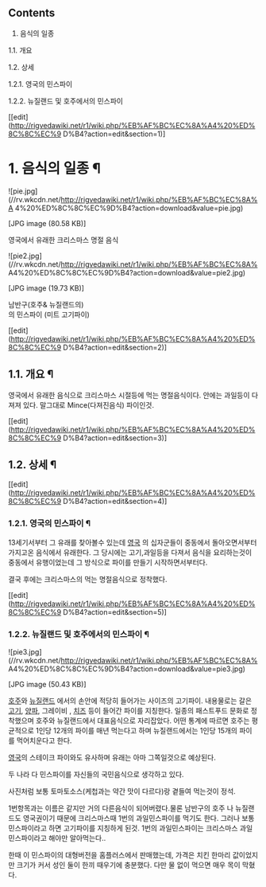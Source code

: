 ## Contents

    

1. 음식의 일종 
    

1.1. 개요

1.2. 상세

    

1.2.1. 영국의 민스파이

1.2.2. 뉴질랜드 및 호주에서의 민스파이

[[edit](http://rigvedawiki.net/r1/wiki.php/%EB%AF%BC%EC%8A%A4%20%ED%8C%8C%EC%9
D%B4?action=edit&section=1)]

# 1. 음식의 일종 ¶

  

![pie.jpg](//rv.wkcdn.net/http://rigvedawiki.net/r1/wiki.php/%EB%AF%BC%EC%8A%A
4%20%ED%8C%8C%EC%9D%B4?action=download&value=pie.jpg)

[JPG image (80.58 KB)]

  

영국에서 유래한 크리스마스 명절 음식

  
  

![pie2.jpg](//rv.wkcdn.net/http://rigvedawiki.net/r1/wiki.php/%EB%AF%BC%EC%8A%
A4%20%ED%8C%8C%EC%9D%B4?action=download&value=pie2.jpg)

[JPG image (19.73 KB)]

  

남반구(호주& 뉴질랜드의)  
의 민스파이 (미트 고기파이)

  
  

[[edit](http://rigvedawiki.net/r1/wiki.php/%EB%AF%BC%EC%8A%A4%20%ED%8C%8C%EC%9
D%B4?action=edit&section=2)]

## 1.1. 개요 ¶

  

영국에서 유래한 음식으로 크리스마스 시절등에 먹는 명절음식이다. 안에는 과일등이 다져져 있다. 말그대로 Mince(다져진음식) 파이인것.

  
  
  

[[edit](http://rigvedawiki.net/r1/wiki.php/%EB%AF%BC%EC%8A%A4%20%ED%8C%8C%EC%9
D%B4?action=edit&section=3)]

## 1.2. 상세 ¶

  

[[edit](http://rigvedawiki.net/r1/wiki.php/%EB%AF%BC%EC%8A%A4%20%ED%8C%8C%EC%9
D%B4?action=edit&section=4)]

### 1.2.1. 영국의 민스파이 ¶

  
  

13세기서부터 그 유래를 찾아볼수 있는데 [영국](%EC%98%81%EA%B5%AD.md) 의 십자군들이 중동에서 돌아오면서부터
가지고온 음식에서 유래한다. 그 당시에는 고기,과일등을 다져서 음식을 요리하는것이 중동에서 유행이었는데 그 방식으로 파이를 만들기
시작하면서부터다.

  

결국 후에는 크리스마스의 먹는 명절음식으로 정착했다.

  
  
  

[[edit](http://rigvedawiki.net/r1/wiki.php/%EB%AF%BC%EC%8A%A4%20%ED%8C%8C%EC%9
D%B4?action=edit&section=5)]

### 1.2.2. 뉴질랜드 및 호주에서의 민스파이 ¶

  

![pie3.jpg](//rv.wkcdn.net/http://rigvedawiki.net/r1/wiki.php/%EB%AF%BC%EC%8A%
A4%20%ED%8C%8C%EC%9D%B4?action=download&value=pie3.jpg)

[JPG image (50.43 KB)]

  
  

[호주](%ED%98%B8%EC%A3%BC.md)와
[뉴질랜드](%EB%89%B4%EC%A7%88%EB%9E%9C%EB%93%9C.md) 에서의 손안에 적당히 들어가는 사이즈의 고기파이.
내용물로는 갈은 [고기](%EA%B3%A0%EA%B8%B0.md), [양파](%EC%96%91%ED%8C%8C.md), 그레이비
, [치즈](%EC%B9%98%EC%A6%88.md) 등이 들어간 파이를 지칭한다. 일종의 패스트푸드 문화로 정착했으며 호주와
뉴질랜드에서 대표음식으로 자리잡았다. 어떤 통계에 따르면 호주는 평균적으로 1인당 12개의 파이를 매년 먹는다고 하며 뉴질랜드에서는 1인당
15개의 파이를 먹어치운다고 한다.

  

[영국](%EC%98%81%EA%B5%AD.md)의 스테이크 파이와도 유사하며 유래는 아마 그쪽일것으로 예상된다.

  

두 나라 다 민스파이를 자신들의 국민음식으로 생각하고 있다.

  

사진처럼 보통 토마토소스(케첩과는 약간 맛이 다르다)랑 곁들여 먹는것이 정석.

  

1번항목과는 이름은 같지만 거의 다른음식이 되어버렸다.물론 남반구의 호주 나 뉴질랜드도 영국권이기 때문에 크리스마스때 1번의 과일민스파이를
먹기도 한다. 그러나 보통 민스파이라고 하면 고기파이를 지칭하게 된것. 1번의 과일민스파이는 크리스마스 과일민스파이라고 해야만 알아먹는다..

  

한때 이 민스파이의 대형버전을 홈플러스에서 판매했는데, 가격은 치킨 한마리 값이었지만 크기가 커서 성인 둘이 한끼 때우기에 충분했다. 다만
물 없이 먹으면 매우 목이 막혔다.

